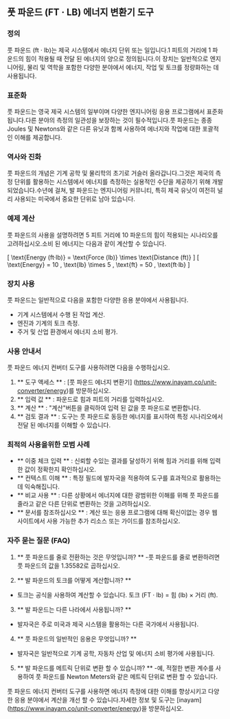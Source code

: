 ## 풋 파운드 (FT · LB) 에너지 변환기 도구

### 정의
풋 파운드 (ft · lb)는 제국 시스템에서 에너지 단위 또는 일입니다.1 피트의 거리에 1 파운드의 힘이 적용될 때 전달 된 에너지의 양으로 정의됩니다.이 장치는 일반적으로 엔지니어링, 물리 및 역학을 포함한 다양한 분야에서 에너지, 작업 및 토크를 정량화하는 데 사용됩니다.

### 표준화
풋 파운드는 영국 제국 시스템의 일부이며 다양한 엔지니어링 응용 프로그램에서 표준화됩니다.다른 분야의 측정의 일관성을 보장하는 것이 필수적입니다.풋 파운드는 종종 Joules 및 Newtons와 같은 다른 유닛과 함께 사용하여 에너지와 작업에 대한 포괄적 인 이해를 제공합니다.

### 역사와 진화
풋 파운드의 개념은 기계 공학 및 물리학의 초기로 거슬러 올라갑니다.그것은 제국의 측정 단위를 활용하는 시스템에서 에너지를 측정하는 실용적인 수단을 제공하기 위해 개발되었습니다.수년에 걸쳐, 발 파운드는 엔지니어링 커뮤니티, 특히 제국 유닛이 여전히 널리 사용되는 미국에서 중요한 단위로 남아 있습니다.

### 예제 계산
풋 파운드의 사용을 설명하려면 5 피트 거리에 10 파운드의 힘이 적용되는 시나리오를 고려하십시오.소비 된 에너지는 다음과 같이 계산할 수 있습니다.

\[ \text{Energy (ft·lb)} = \text{Force (lb)} \times \text{Distance (ft)} \]
\[ \text{Energy} = 10 \, \text{lb} \times 5 \, \text{ft} = 50 \, \text{ft·lb} \]

### 장치 사용
풋 파운드는 일반적으로 다음을 포함한 다양한 응용 분야에서 사용됩니다.
- 기계 시스템에서 수행 된 작업 계산.
- 엔진과 기계의 토크 측정.
- 주거 및 산업 환경에서 에너지 소비 평가.

### 사용 안내서
풋 파운드 에너지 컨버터 도구를 사용하려면 다음을 수행하십시오.
1. ** 도구 액세스 ** : [풋 파운드 에너지 변환기] (https://www.inayam.co/unit-converter/energy)를 방문하십시오.
2. ** 입력 값 ** : 파운드로 힘과 피트의 거리를 입력하십시오.
3. ** 계산 ** : "계산"버튼을 클릭하여 입력 된 값을 풋 파운드로 변환합니다.
4. ** 검토 결과 ** : 도구는 풋 파운드로 동등한 에너지를 표시하여 특정 시나리오에서 전달 된 에너지를 이해할 수 있습니다.

### 최적의 사용을위한 모범 사례
- ** 이중 체크 입력 ** : 신뢰할 수있는 결과를 달성하기 위해 힘과 거리를 위해 입력 한 값이 정확한지 확인하십시오.
- ** 컨텍스트 이해 ** : 특정 필드에 발자국을 적용하여 도구를 효과적으로 활용하는 데 익숙해집니다.
- ** 비교 사용 ** : 다른 상황에서 에너지에 대한 광범위한 이해를 위해 풋 파운드를 줄라고 같은 다른 단위로 변환하는 것을 고려하십시오.
- ** 문서를 참조하십시오 ** : 계산 또는 응용 프로그램에 대해 확신이없는 경우 웹 사이트에서 사용 가능한 추가 리소스 또는 가이드를 참조하십시오.

### 자주 묻는 질문 (FAQ)

1. ** 풋 파운드를 줄로 전환하는 것은 무엇입니까? **
-풋 파운드를 줄로 변환하려면 풋 파운드의 값을 1.35582로 곱하십시오.

2. ** 발 파운드의 토크를 어떻게 계산합니까? **
- 토크는 공식을 사용하여 계산할 수 있습니다. 토크 (FT · lb) = 힘 (lb) × 거리 (ft).

3. ** 발 파운드는 다른 나라에서 사용됩니까? **
- 발자국은 주로 미국과 제국 시스템을 활용하는 다른 국가에서 사용됩니다.

4. ** 풋 파운드의 일반적인 응용은 무엇입니까? **
- 발자국은 일반적으로 기계 공학, 자동차 산업 및 에너지 소비 평가에 사용됩니다.

5. ** 발 파운드를 메트릭 단위로 변환 할 수 있습니까? **
-예, 적절한 변환 계수를 사용하여 풋 파운드를 Newton Meters와 같은 메트릭 단위로 변환 할 수 있습니다.

풋 파운드 에너지 컨버터 도구를 사용하면 에너지 측정에 대한 이해를 향상시키고 다양한 응용 분야에서 계산을 개선 할 수 있습니다.자세한 정보 및 도구는 [inayam] (https://www.inayam.co/unit-converter/energy)을 방문하십시오.
